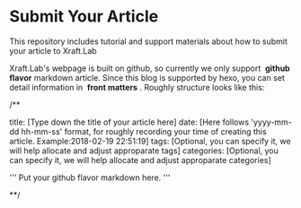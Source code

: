 # Submit Your Article
This repository includes tutorial and support materials about how to submit your article to Xraft.Lab

Xraft.Lab's webpage is built on github, so currently we only support  **github flavor**  markdown article. Since this blog is supported by hexo, you can set detail information in  **front matters**  .
Roughly structure looks like this:

/**

title: [Type down the title of your article here]
date: [Here follows 'yyyy-mm-dd hh-mm-ss' format, for roughly recording your time of creating this article. Example:2018-02-19 22:51:19]
tags: [Optional, you can specify it, we will help allocate and adjust approparate tags]
categories: [Optional, you can specify it, we will help allocate and adjust approparate categories]

'''
Put your github flavor markdown here.
'''

**/
